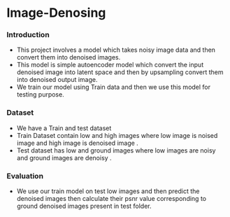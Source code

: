 # Image-Denosing
### Introduction 
- This project involves a model which takes noisy image data and then convert them into denoised images.
- This model is simple autoencoder model which convert the input denoised image into latent space and then by upsampling convert them into denoised output image.
- We train our model using Train data and then we use this model for 
testing purpose.
### Dataset
- We have a Train and test dataset 
- Train Dataset contain low and high images where low image is noised image and high image is denoised image .
- Test dataset has low and  ground images where low images are noisy and ground images are denoisy .
### Evaluation 
- We use our train model on test low images and then predict the denoised images then calculate their psnr value corresponding to ground denoised images present in test folder.